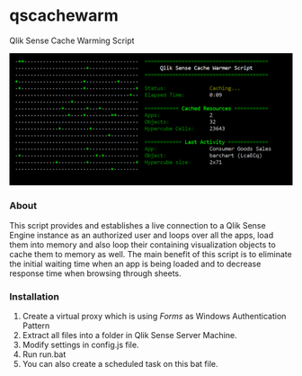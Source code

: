 # qscachewarm
Qlik Sense Cache Warming Script

![alt text](https://github.com/nicefella/qscachewarm/blob/master/cw.png "Qlik Sense Cache Warming Preload Script")

### About
This script provides and establishes a live connection to a Qlik Sense Engine instance as an authorized user and loops over all the apps, load them into memory and also loop their containing visualization objects to cache them to memory as well.
The main benefit of this script is to eliminate the initial waiting time when an app is being loaded and to decrease response time when browsing through sheets.

### Installation
1. Create a virtual proxy which is using *Forms* as Windows Authentication Pattern
2. Extract all files into a folder in Qlik Sense Server Machine.
3. Modify settings in config.js file.
4. Run run.bat
5. You can also create a scheduled task on this bat file.

